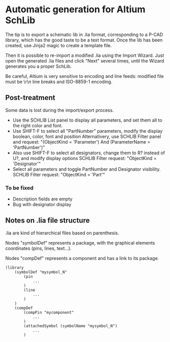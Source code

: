 # Automatic generation for Altium SchLib

The tip is to export a schematic lib in .lia format, corresponding to a P-CAD library, which has the good taste to be a text format. 
Once the lib has been created, use Jinja2 magic to create a template file.

Then it is possible to re-import a modified .lia using the Import Wizard.
Just open the generated .lia files and click "Next" several times, until the Wizard generates you a proper SchLib.

Be careful, Altium is very sensitive to encoding and line feeds: modified file must be \\r\\n line breaks and ISO-8859-1 encoding.

## Post-treatment
Some data is lost during the import/export process.

* Use the SCHLIB List panel to display all parameters, and set them all to the right color and font.
* Use SHIFT-F to select all "PartNumber" parameters, modify the display boolean, color, font and position
Alternativery, use SCHLIB Filter panel and request: "(ObjectKind = 'Parameter') And (ParameterName = 'PartNumber')"
* Also use SHIFT-F to select all designators, change them to R? instead of U?, and modify display options
SCHLIB Filter request: "ObjectKind = 'Designator'"
* Select all parameters and toggle PartNumber and Designator visibility.
SCHLIB Filter request: "ObjectKind = 'Part'"

### To be fixed
* Description fields are empty
* Bug with designator display

## Notes on .lia file structure
.lia are kind of hierarchical files based on parenthesis.

Nodes "symbolDef" represents a package, with the graphical elements
coordinates (pins, lines, text...).

Nodes "compDef" represents a component and has a link to its package.

```
(library
	(symbolDef "mysymbol_N"
		(pin
			...
		)
		(line
			...
		)
	)
	(compDef
		(compPin "mycomponent"
			...
		)
		(attachedSymbol (symbolName "mysymbol_N")
			...
		)
```
